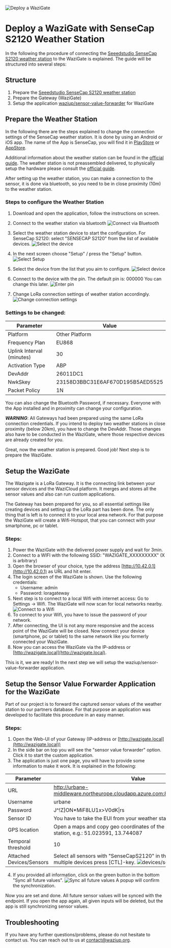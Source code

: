 ![Deploy a WaziGate](./media/thumbnail.png)

#  Deploy a WaziGate with SenseCap S2120 Weather Station

In the following the procedure of connecting the [Seeedstudio SenseCap S2120 weather station](https://files.seeedstudio.com/products/SenseCAP/101990961_SenseCAP%20S2120/SenseCAP%20S2120%20LoRaWAN%208-in-1%20Weather%20Station%20User%20Guide.pdf) to the WaziGate is explained. The guide will be structured into several steps:

## Structure
1. Prepare the [Seeedstudio SenseCap S2120 weather station](https://files.seeedstudio.com/products/SenseCAP/101990961_SenseCAP%20S2120/SenseCAP%20S2120%20LoRaWAN%208-in-1%20Weather%20Station%20User%20Guide.pdf)
2. Prepare the Gateway (WaziGate)
3. Setup the application [waziup/sensor-value-forwarder](https://hub.docker.com/r/waziup/sensor-value-forwarder) for WaziGate


## Prepare the Weather Station

In the following there are the steps explained to change the connection settings of the SenseCap weather station. It is done by using an Android or iOS app. The name of the App is SenseCap, you will find it in [PlayStore](https://play.google.com/store/apps/details?id=cc.seeed.sensecapmate&hl=en&gl=US) or [AppStore](https://apps.apple.com/gb/app/sensecap-mate/id1619944834).

Additional information about the weather station can be found in the [official guide](https://files.seeedstudio.com/products/SenseCAP/101990961_SenseCAP%20S2120/SenseCAP%20S2120%20LoRaWAN%208-in-1%20Weather%20Station%20User%20Guide.pdf). The weather station is not preassembled delivered, to physically setup the hardware please consult the [official guide](https://files.seeedstudio.com/products/SenseCAP/101990961_SenseCAP%20S2120/SenseCAP%20S2120%20LoRaWAN%208-in-1%20Weather%20Station%20User%20Guide.pdf).

After setting up the weather station, you can make a connection to the sensor, it is done via bluetooth, so you need to be in close proximity (10m) to the weather station.

### Steps to configure the Weather Station 

1. Download and open the application, follow the instructions on screen.

2. Connect to the weather station via bluetooth
![Connect via Bluetooth](./media/Screenshot_20231012-124447_SenseCAP.jpg)

3. Select the weather station device to start the configuration. For SenseCap S2120: select "SENSECAP S2120" from the list of available devices.
![Select the device](./media/Screenshot_20231012-124454_SenseCAP.jpg)

4. In the next screen choose "Setup" / press the "Setup" button.
![Select Setup](./media/Screenshot_20231012-124501_SenseCAP.jpg)

5. Select the device from the list that you aim to configure.
![Select device](./media/Screenshot_20231012-124513_SenseCAP.jpg)

6. Connect to the device with the pin. The default pin is: 000000 You can change this later.
![Enter pin](./media/Screenshot_20231012-124532_Settings.jpg)

7. Change LoRa connection settings of weather station accordingly.
![Change connection settings](./media/Screenshot_20231012-180347_SenseCAP.jpg)


### Settings to be changed:

| Parameter                 | Value                            |
|---------------------------|----------------------------------|
| Platform                  | Other Platform                   |
| Frequency Plan            | EU868                            |
| Uplink Interval (minutes) | 30                               |
| Activation Type           | ABP                              |
| DevAddr                   | 26011DC1                         |
| NwkSkey                   | 23158D3BBC31E6AF670D195B5AED5525 |
| Packet Policy             | 1N                               |


You can also change the Bluetooth Password, if necessary. Everyone with the App installed and in proximity can change your configuration.

***WARNING***: All Gateways had been prepared using the same LoRa connection credentials. If you intend to deploy two weather stations in close proximity (below 20km), you have to change the DevAddr. Those changes also have to be conducted in the WaziGate, where those respective devices are already created for you.

Great, now the weather station is prepared. Good job! Next step is to prepare the WaziGate.

## Setup the WaziGate

The Wazigate is a LoRa Gateway. It is the connecting link between your sensor devices and the WaziCloud platform. It merges and stores all the sensor values and also can run custom applications.

The Gateway has been prepared for you, so all essential settings like creating devices and setting up the LoRa part has been done. The only thing that is left is to connect it to your local area network. For that purpose the WaziGate will create a Wifi-Hotspot, that you can connect with your smartphone, pc or tablet. 

### Steps:

1. Power the WaziGate with the delivered power supply and wait for 3min.
2. Connect to a WIFI with the following SSID: "WAZIGATE_XXXXXXXXX" (X is arbitrary)
3. Open the browser of your choice, type the address [http://10.42.0.1](http://10.42.0.1) as URL and hit enter.
4. The login screen of the WaziGate is shown. Use the following credentials:
    - Username: admin
    - Password: loragateway
5. Next step is to connect to a local Wifi with internet access: Go to Settings -> Wifi. The WaziGate will now scan for local networks nearby.
![Connect to a Wifi](./media/connect_wifi_ui.png)
6. To connect to your Wifi, you have to issue the password of your network.
7. After connecting, the UI is not any more responsive and the access point of the WaziGate will be closed. Now connect your device (smartphone, pc or tablet) to the same network like you formerly connected your WaziGate.
8. Now you can access the WaziGate via the IP-address or [http://wazigate.local](http://wazigate.local).

This is it, we are ready! In the next step we will setup the waziup/sensor-value-forwarder application.

## Setup the Sensor Value Forwarder Application for the WaziGate

Part of our project is to forward the captured sensor values of the weather station to our partners database.
For that purpose an application was developed to facilitate this procedure in an easy manner.

### Steps:

1. Open the Web-UI of your Gateway (IP-address or [http://wazigate.local](http://wazigate.local))
2. In the side bar on top you will see the "sensor value forwarder" option. Click it to start the custom application.
3. The application is just one page, you will have to provide some information to make it work. It is explained in the following:


| Parameter                | Value                                                                                                   |
|--------------------------|---------------------------------------------------------------------------------------------------------|
| URL                      | http://urbane-middleware.northeurope.cloudapp.azure.com:8443/iotsensor/weather                          |
| Username                 | urbane                                                                                                  |
| Password                 | J^!Z]ON*MiF8LU1x>V0dK\|rs                                                                               |
| Sensor ID                | You have to take the EUI from your weather station. ![DevEUI](./media/sensecap_back.png)                                  |
| GPS location             | Open a maps and copy geo coordinates of the location of the weather station, e.g.: 51.023591, 13.744087 |
| Temporal threshold       | 10                                                                                                      |
| Attached Devices/Sensors | Select all sensors with "SenseCapS2120" in the name. To select multiple devices press [CTL]-key. ![devices/sensors](./media/sensors.png)       |


4. If you provided all information, click on the green button in the bottom "Sync all future values". ![Sync all future values](./media/sync_future.png) A popup will confirm the synchronization.

Now you are set and done. All future sensor values will be synced with the endpoint. If you open the app again, all given inputs will be deleted, but the app is still synchronizing sensor values.

## Troubleshooting

If you have any further questions/problems, please do not hesitate to contact us.
You can reach out to us at contact@waziup.org. 